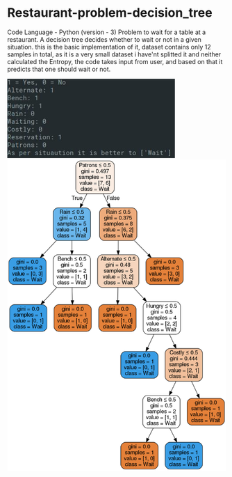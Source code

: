 # Restaurant-problem-decision_tree
Code Language - Python (version - 3)
Problem to wait for a table at a restaurant. A decision tree decides whether to wait or not in a given situation.
this is the basic implementation of it, dataset contains only 12 samples in total, as it is a very small dataset i have'nt splitted it and neither calculated the Entropy,
the code takes input from user, and based on that it predicts that one should wait or not.


![output](https://github.com/akhtarnadeem915/Restaurant-problem-decision_tree/blob/master/output.jpeg)
![output tree](https://github.com/akhtarnadeem915/Restaurant-problem-decision_tree/blob/master/restaurant.png)
